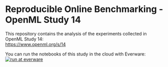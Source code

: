# Reproducible Online Benchmarking - OpenML Study 14

This repository contains the analysis of the experiments collected in OpenML Study 14:  
https://www.openml.org/s/14

You can run the notebooks of this study in the cloud with Everware:  
[![run at everware](https://img.shields.io/badge/run%20me-@everware-blue.svg)](https://everware.rep.school.yandex.net/hub/oauth_login?repourl=https://github.com/openml/Study-14)
